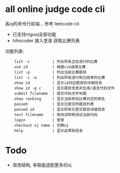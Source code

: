 # all online judge code cli

各oj的命令行前端... 参考 leetcode-cli

- 已支持ctguoj全部功能
- hihocoder 接入登录 获取比赛列表

功能列表:
```
	list -c          | 列出所有正在进行的比赛
	use id           | 根据cid选择比赛
	list -p          | 列出当前比赛题目
	list -c -a       | 列出所有进行和已结束的比赛
	show id          | 显示id对应题目的详细信息
	show id -g c     | 显示题目信息并生成c语言代码文件
	submit filename  | 提交代码文件判题
	show ranking     | 显示当前参加比赛对应的排名
	passed           | 显示已提交的题目列表
	passed id        | 显示所有已提交题目详细信息
 	test filename    | 用测试样例测试当前代码
	login            | 登录
	checkout oj name | 切换oj
	help             | 显示此帮助信息
```
  
# Todo
- 改改结构, 争取能适配更多的oj
